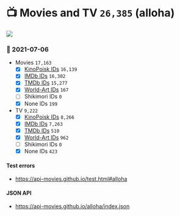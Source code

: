 # :tv: Movies and TV `26,385` (alloha)

<a href="https://API-Movies.github.io"><img src="https://API-Movies.github.io/banner.png?cache"></a>

### :date: 2021-07-06
- Movies `17,163`
  - [x] <a href="https://API-Movies.github.io/alloha/movie_kinopoisk_ids.json">KinoPoisk IDs</a> `16,139`
  - [x] <a href="https://API-Movies.github.io/alloha/movie_imdb_ids.json">IMDb IDs</a> `16,302`
  - [x] <a href="https://API-Movies.github.io/alloha/movie_tmdb_ids.json">TMDb IDs</a> `15,277`
  - [x] <a href="https://API-Movies.github.io/alloha/movie_world_art_ids.json">World-Art IDs</a> `167`
  - [ ] Shikimori IDs `0`
  - [x] None IDs `199`
- TV `9,222`
  - [x] <a href="https://API-Movies.github.io/alloha/tv_kinopoisk_ids.json">KinoPoisk IDs</a> `8,266`
  - [x] <a href="https://API-Movies.github.io/alloha/tv_imdb_ids.json">IMDb IDs</a> `7,263`
  - [x] <a href="https://API-Movies.github.io/alloha/tv_tmdb_ids.json">TMDb IDs</a> `510`
  - [x] <a href="https://API-Movies.github.io/alloha/tv_world_art_ids.json">World-Art IDs</a> `962`
  - [ ] Shikimori IDs `0`
  - [x] None IDs `423`
#### Test errors
- <a href='https://api-movies.github.io/test.html#alloha'>https://api-movies.github.io/test.html#alloha</a>
#### JSON API
- <a href='https://api-movies.github.io/alloha/index.json'>https://api-movies.github.io/alloha/index.json</a>
